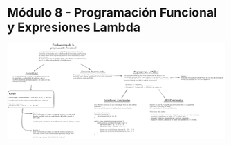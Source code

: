 # Módulo 8 - Programación Funcional y Expresiones Lambda

[![modulo8](./Módulo%208%20-%20Programación%20funcional.png)](./Módulo%208%20-%20Programación%20funcional.png)
